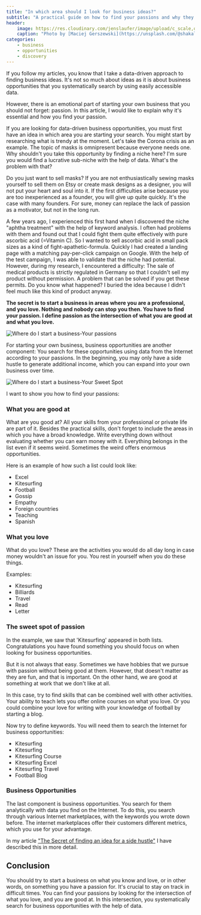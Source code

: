 ```yaml
---
title: "In which area should I look for business ideas?"
subtitle: "A practical guide on how to find your passions and why they are important for your business activities."
header:
    image: https://res.cloudinary.com/jenslaufer/image/upload/c_scale,q_70,w_800/v1603965801/maciej-gerszewski-zpLrZLiKICc-unsplash.jpg
    caption: "Photo by [Maciej Gerszewski](https://unsplash.com/@shakalmag?utm_source=unsplash&amp;utm_medium=referral&amp;utm_content=creditCopyText) [**Unsplash**](https://unsplash.com/s/photos/sweet-spot?utm_source=unsplash&amp;utm_medium=referral&amp;utm_content=creditCopyText)"
categories:
    - business
    - opportunities
    - discovery
---
```


If you follow my articles, you know that I take a data-driven approach to finding business ideas. It's not so much about ideas as it is about business opportunities that you systematically search by using easily accessible data.

However, there is an emotional part of starting your own business that you should not forget: passion. In this article, I would like to explain why it's essential and how you
find your passion.

If you are looking for data-driven business opportunities, you must first have an idea in which area you are starting your search. You might start by researching what is trendy at the moment. Let's take the Corona crisis as an example. The topic of masks is omnipresent because everyone needs one. Why shouldn't you take this opportunity by finding a niche here? I'm sure you would find a lucrative sub-niche with the help of data. What's the problem with that?

Do you just want to sell masks? If you are not enthusiastically sewing masks yourself to sell them on Etsy or create mask designs as a designer, you will not put your heart and soul into it. If the first difficulties arise because you are too inexperienced as a founder, you will give up quite quickly. It's the case with many founders. For sure, money can replace the lack of passion as a motivator, but not in the long run.

A few years ago, I experienced this first hand when I discovered the niche "aphtha treatment" with the help of keyword analysis. I often had problems with them and found out that I could fight them quite effectively with pure ascorbic acid (=Vitamin C). So I wanted to sell ascorbic acid in small pack sizes as a kind of fight-apathetic-formula. Quickly I had created a landing page with a matching pay-per-click campaign on Google. With the help of the test campaign, I was able to validate that the niche had potential. However, during my research, I encountered a difficulty: The sale of medical products is strictly regulated in Germany so that I couldn't sell my product without permission. A problem that can be solved if you get these permits. Do you know what happened? I buried the idea because I didn't feel much like this kind of product anyway.

**The secret is to start a business in areas where you are a professional, and you love. Nothing and nobody can stop you then. You have to find your passion. I define passion as the intersection of what you are good at and what you love.**

![Where do I start a business-Your passions](https://res.cloudinary.com/jenslaufer/image/upload/c_scale,q_70,w_800/v1603964800/passion.png)

For starting your own business, business opportunities are another component: You search for these opportunities using data from the Internet according to your passions. In the beginning, you may only have a side hustle to generate additional income, which you can expand into your own business over time.

![Where do I start a business-Your Sweet Spot](https://res.cloudinary.com/jenslaufer/image/upload/c_scale,q_70,w_800/v1603964800/sweet_spot.png)

I want to show you how to find your passions:

### What you are good at

What are you good at? All your skills from your professional or private life are part of it. Besides the practical skills, don't forget to include the areas in which you have a broad knowledge. Write everything down without evaluating whether you can earn money with it. Everything belongs in the list even if it seems weird. Sometimes the weird offers enormous opportunities.

Here is an example of how such a list could look like:

- Excel
- Kitesurfing
- Football
- Gossip
- Empathy
- Foreign countries
- Teaching
- Spanish

### What you love

What do you love? These are the activities you would do all day long in case money wouldn't an issue for you. You rest in yourself when you do these things.

Examples:

- Kitesurfing
- Billiards
- Travel
- Read
- Letter

### The sweet spot of passion

In the example, we saw that 'Kitesurfing' appeared in both lists. Congratulations you have found something you should focus on when looking for business opportunities.

But it is not always that easy. Sometimes we have hobbies that we pursue with passion without being good at them. However, that doesn't matter as they are fun, and that is important. On the other hand, we are good at something at work that we don't like at all.

In this case, try to find skills that can be combined well with other activities. Your ability to teach lets you offer online courses on what you love. Or you could combine your love for writing with your knowledge of football by starting a blog.

Now try to define keywords. You will need them to search the Internet for business opportunities:

- Kitesurfing
- Kitesurfing
- Kitesurfing Course
- Kitesurfing Excel
- Kitesurfing Travel
- Football Blog

### Business Opportunities

The last component is business opportunities. You search for them analytically with data you find on the Internet. To do this, you search through various Internet marketplaces, with the keywords you wrote down before. The internet marketplaces offer their customers different metrics, which you use for your advantage.

In my article ["The Secret of finding an idea for a side hustle"](https://insights5.com/business/opportunities/discovery/the_secret_of_finding_an_idea_for_a_side_hustle/) I have described this in more detail.

## Conclusion

You should try to start a business on what you know and love, or in other words, on something you have a passion for. It's crucial to stay on track in difficult times. You can find your passions by looking for the intersection of what you love, and you are good at. In this intersection, you systematically search for business opportunities with the help of data.
